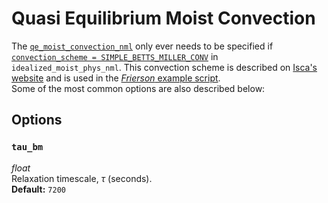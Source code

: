 # Quasi Equilibrium Moist Convection
The [`qe_moist_convection_nml`](https://github.com/ExeClim/Isca/blob/master/src/atmos_param/qe_moist_convection/qe_moist_convection.F90) 
only ever needs to be specified if 
[`convection_scheme = SIMPLE_BETTS_MILLER_CONV`](../main/idealized_moist_physics.md#convection_scheme) in 
`idealized_moist_phys_nml`.
This convection scheme is described on [Isca's website](https://execlim.github.io/Isca/modules/convection_simple_betts_miller.html) 
and is used in the 
[*Frierson* example script](https://github.com/ExeClim/Isca/blob/master/exp/test_cases/frierson/frierson_test_case.py).</br>
Some of the most common options are also described below:

## Options
### `tau_bm`
*float*</br> Relaxation timescale, $\tau$ (seconds).</br>
**Default:** `7200`
